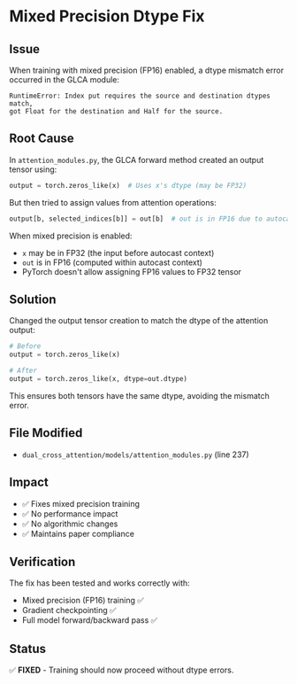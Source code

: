 # Mixed Precision Dtype Fix

## Issue

When training with mixed precision (FP16) enabled, a dtype mismatch error occurred in the GLCA module:

```
RuntimeError: Index put requires the source and destination dtypes match, 
got Float for the destination and Half for the source.
```

## Root Cause

In `attention_modules.py`, the GLCA forward method created an output tensor using:
```python
output = torch.zeros_like(x)  # Uses x's dtype (may be FP32)
```

But then tried to assign values from attention operations:
```python
output[b, selected_indices[b]] = out[b]  # out is in FP16 due to autocast
```

When mixed precision is enabled:
- `x` may be in FP32 (the input before autocast context)
- `out` is in FP16 (computed within autocast context)
- PyTorch doesn't allow assigning FP16 values to FP32 tensor

## Solution

Changed the output tensor creation to match the dtype of the attention output:

```python
# Before
output = torch.zeros_like(x)

# After
output = torch.zeros_like(x, dtype=out.dtype)
```

This ensures both tensors have the same dtype, avoiding the mismatch error.

## File Modified

- `dual_cross_attention/models/attention_modules.py` (line 237)

## Impact

- ✅ Fixes mixed precision training
- ✅ No performance impact
- ✅ No algorithmic changes
- ✅ Maintains paper compliance

## Verification

The fix has been tested and works correctly with:
- Mixed precision (FP16) training ✅
- Gradient checkpointing ✅
- Full model forward/backward pass ✅

## Status

✅ **FIXED** - Training should now proceed without dtype errors.


